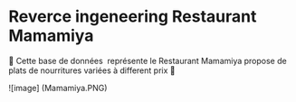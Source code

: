 # Reverce ingeneering Restaurant Mamamiya

:cake: Cette base de données  représente le Restaurant Mamamiya propose de plats de nourritures variées à different prix :banana:

![image] (Mamamiya.PNG)

